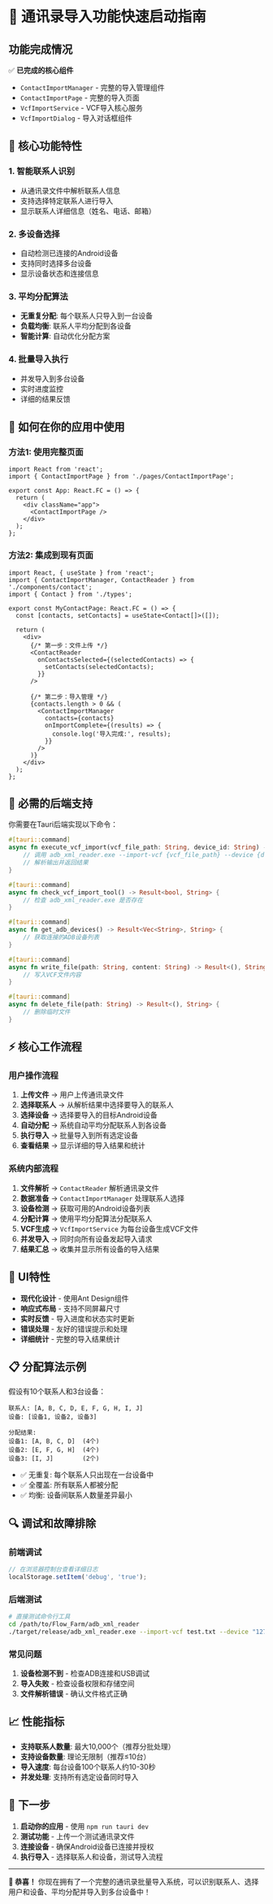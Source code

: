 # 🚀 通讯录导入功能快速启动指南

## 功能完成情况

✅ **已完成的核心组件**
- `ContactImportManager` - 完整的导入管理组件
- `ContactImportPage` - 完整的导入页面
- `VcfImportService` - VCF导入核心服务
- `VcfImportDialog` - 导入对话框组件

## 🎯 核心功能特性

### 1. 智能联系人识别
- 从通讯录文件中解析联系人信息
- 支持选择特定联系人进行导入
- 显示联系人详细信息（姓名、电话、邮箱）

### 2. 多设备选择
- 自动检测已连接的Android设备
- 支持同时选择多台设备
- 显示设备状态和连接信息

### 3. 平均分配算法
- **无重复分配**: 每个联系人只导入到一台设备
- **负载均衡**: 联系人平均分配到各设备
- **智能计算**: 自动优化分配方案

### 4. 批量导入执行
- 并发导入到多台设备
- 实时进度监控
- 详细的结果反馈

## 📱 如何在你的应用中使用

### 方法1: 使用完整页面

```tsx
import React from 'react';
import { ContactImportPage } from './pages/ContactImportPage';

export const App: React.FC = () => {
  return (
    <div className="app">
      <ContactImportPage />
    </div>
  );
};
```

### 方法2: 集成到现有页面

```tsx
import React, { useState } from 'react';
import { ContactImportManager, ContactReader } from './components/contact';
import { Contact } from './types';

export const MyContactPage: React.FC = () => {
  const [contacts, setContacts] = useState<Contact[]>([]);

  return (
    <div>
      {/* 第一步：文件上传 */}
      <ContactReader
        onContactsSelected={(selectedContacts) => {
          setContacts(selectedContacts);
        }}
      />
      
      {/* 第二步：导入管理 */}
      {contacts.length > 0 && (
        <ContactImportManager
          contacts={contacts}
          onImportComplete={(results) => {
            console.log('导入完成:', results);
          }}
        />
      )}
    </div>
  );
};
```

## 🔧 必需的后端支持

你需要在Tauri后端实现以下命令：

```rust
#[tauri::command]
async fn execute_vcf_import(vcf_file_path: String, device_id: String) -> Result<VcfImportResult, String> {
    // 调用 adb_xml_reader.exe --import-vcf {vcf_file_path} --device {device_id}
    // 解析输出并返回结果
}

#[tauri::command]
async fn check_vcf_import_tool() -> Result<bool, String> {
    // 检查 adb_xml_reader.exe 是否存在
}

#[tauri::command]
async fn get_adb_devices() -> Result<Vec<String>, String> {
    // 获取连接的ADB设备列表
}

#[tauri::command]
async fn write_file(path: String, content: String) -> Result<(), String> {
    // 写入VCF文件内容
}

#[tauri::command]
async fn delete_file(path: String) -> Result<(), String> {
    // 删除临时文件
}
```

## ⚡ 核心工作流程

### 用户操作流程
1. **上传文件** → 用户上传通讯录文件
2. **选择联系人** → 从解析结果中选择要导入的联系人
3. **选择设备** → 选择要导入的目标Android设备
4. **自动分配** → 系统自动平均分配联系人到各设备
5. **执行导入** → 批量导入到所有选定设备
6. **查看结果** → 显示详细的导入结果和统计

### 系统内部流程
1. **文件解析** → `ContactReader` 解析通讯录文件
2. **数据准备** → `ContactImportManager` 处理联系人选择
3. **设备检测** → 获取可用的Android设备列表
4. **分配计算** → 使用平均分配算法分配联系人
5. **VCF生成** → `VcfImportService` 为每台设备生成VCF文件
6. **并发导入** → 同时向所有设备发起导入请求
7. **结果汇总** → 收集并显示所有设备的导入结果

## 🎨 UI特性

- **现代化设计** - 使用Ant Design组件
- **响应式布局** - 支持不同屏幕尺寸
- **实时反馈** - 导入进度和状态实时更新
- **错误处理** - 友好的错误提示和处理
- **详细统计** - 完整的导入结果统计

## 📋 分配算法示例

假设有10个联系人和3台设备：

```
联系人: [A, B, C, D, E, F, G, H, I, J]
设备: [设备1, 设备2, 设备3]

分配结果:
设备1: [A, B, C, D]  (4个)
设备2: [E, F, G, H]  (4个)  
设备3: [I, J]        (2个)
```

- ✅ 无重复: 每个联系人只出现在一台设备中
- ✅ 全覆盖: 所有联系人都被分配
- ✅ 均衡: 设备间联系人数量差异最小

## 🔍 调试和故障排除

### 前端调试
```javascript
// 在浏览器控制台查看详细日志
localStorage.setItem('debug', 'true');
```

### 后端测试
```bash
# 直接测试命令行工具
cd /path/to/Flow_Farm/adb_xml_reader
./target/release/adb_xml_reader.exe --import-vcf test.txt --device "127.0.0.1:5555"
```

### 常见问题
1. **设备检测不到** - 检查ADB连接和USB调试
2. **导入失败** - 检查设备权限和存储空间
3. **文件解析错误** - 确认文件格式正确

## 📈 性能指标

- **支持联系人数量**: 最大10,000个（推荐分批处理）
- **支持设备数量**: 理论无限制（推荐≤10台）
- **导入速度**: 每台设备100个联系人约10-30秒
- **并发处理**: 支持所有选定设备同时导入

## 🎯 下一步

1. **启动你的应用** - 使用 `npm run tauri dev`
2. **测试功能** - 上传一个测试通讯录文件
3. **连接设备** - 确保Android设备已连接并授权
4. **执行导入** - 选择联系人和设备，测试导入流程

---

**🎉 恭喜！** 你现在拥有了一个完整的通讯录批量导入系统，可以识别联系人、选择用户和设备、平均分配并导入到多台设备中！
